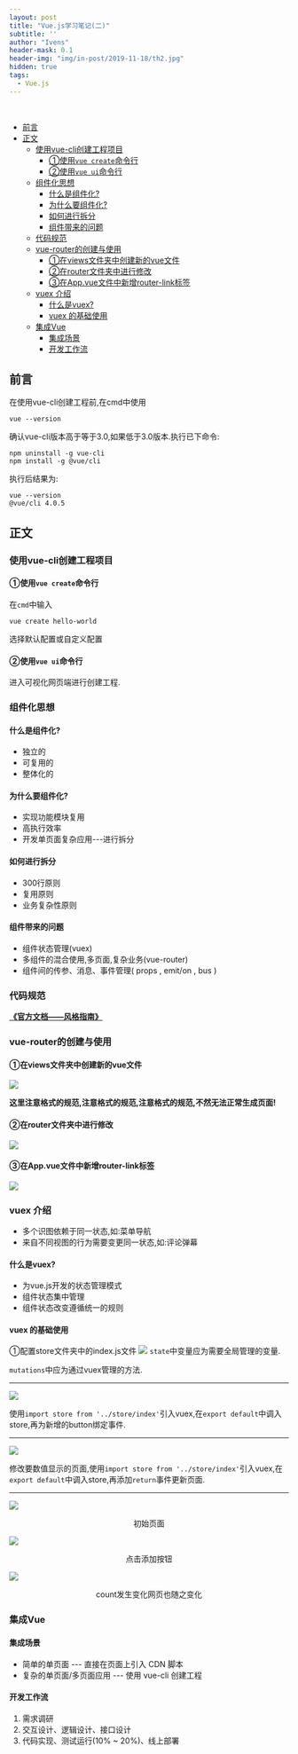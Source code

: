```yaml
---
layout: post
title: "Vue.js学习笔记(二)"
subtitle: ''
author: "Ivens"
header-mask: 0.1
header-img: "img/in-post/2019-11-18/th2.jpg"
hidden: true
tags:
  - Vue.js
---
```

<br>

- [前言](#%e5%89%8d%e8%a8%80)
- [正文](#%e6%ad%a3%e6%96%87)
  - [使用vue-cli创建工程项目](#%e4%bd%bf%e7%94%a8vue-cli%e5%88%9b%e5%bb%ba%e5%b7%a5%e7%a8%8b%e9%a1%b9%e7%9b%ae)
    - [①使用`vue create`命令行](#%e2%91%a0%e4%bd%bf%e7%94%a8vue-create%e5%91%bd%e4%bb%a4%e8%a1%8c)
    - [②使用`vue ui`命令行](#%e2%91%a1%e4%bd%bf%e7%94%a8vue-ui%e5%91%bd%e4%bb%a4%e8%a1%8c)
  - [组件化思想](#%e7%bb%84%e4%bb%b6%e5%8c%96%e6%80%9d%e6%83%b3)
    - [什么是组件化?](#%e4%bb%80%e4%b9%88%e6%98%af%e7%bb%84%e4%bb%b6%e5%8c%96)
    - [为什么要组件化?](#%e4%b8%ba%e4%bb%80%e4%b9%88%e8%a6%81%e7%bb%84%e4%bb%b6%e5%8c%96)
    - [如何进行拆分](#%e5%a6%82%e4%bd%95%e8%bf%9b%e8%a1%8c%e6%8b%86%e5%88%86)
    - [组件带来的问题](#%e7%bb%84%e4%bb%b6%e5%b8%a6%e6%9d%a5%e7%9a%84%e9%97%ae%e9%a2%98)
  - [代码规范](#%e4%bb%a3%e7%a0%81%e8%a7%84%e8%8c%83)
  - [vue-router的创建与使用](#vue-router%e7%9a%84%e5%88%9b%e5%bb%ba%e4%b8%8e%e4%bd%bf%e7%94%a8)
    - [①在views文件夹中创建新的vue文件](#%e2%91%a0%e5%9c%a8views%e6%96%87%e4%bb%b6%e5%a4%b9%e4%b8%ad%e5%88%9b%e5%bb%ba%e6%96%b0%e7%9a%84vue%e6%96%87%e4%bb%b6)
    - [②在router文件夹中进行修改](#%e2%91%a1%e5%9c%a8router%e6%96%87%e4%bb%b6%e5%a4%b9%e4%b8%ad%e8%bf%9b%e8%a1%8c%e4%bf%ae%e6%94%b9)
    - [③在App.vue文件中新增router-link标签](#%e2%91%a2%e5%9c%a8appvue%e6%96%87%e4%bb%b6%e4%b8%ad%e6%96%b0%e5%a2%9erouter-link%e6%a0%87%e7%ad%be)
  - [vuex 介绍](#vuex-%e4%bb%8b%e7%bb%8d)
    - [什么是vuex?](#%e4%bb%80%e4%b9%88%e6%98%afvuex)
    - [vuex 的基础使用](#vuex-%e7%9a%84%e5%9f%ba%e7%a1%80%e4%bd%bf%e7%94%a8)
  - [集成Vue](#%e9%9b%86%e6%88%90vue)
    - [集成场景](#%e9%9b%86%e6%88%90%e5%9c%ba%e6%99%af)
    - [开发工作流](#%e5%bc%80%e5%8f%91%e5%b7%a5%e4%bd%9c%e6%b5%81)

## 前言
在使用vue-cli创建工程前,在cmd中使用
```
vue --version
```
确认vue-cli版本高于等于3.0,如果低于3.0版本.执行已下命令:
```
npm uninstall -g vue-cli 
npm install -g @vue/cli
```
执行后结果为:
```
vue --version
@vue/cli 4.0.5
```

## 正文

### 使用vue-cli创建工程项目
#### ①使用`vue create`命令行
在`cmd`中输入
```
vue create hello-world
```
选择默认配置或自定义配置

#### ②使用`vue ui`命令行
进入可视化网页端进行创建工程.

### 组件化思想

#### 什么是组件化?
- 独立的
- 可复用的
- 整体化的

#### 为什么要组件化?
- 实现功能模块复用
- 高执行效率
- 开发单页面复杂应用---进行拆分

#### 如何进行拆分
- 300行原则
- 复用原则
- 业务复杂性原则

#### 组件带来的问题
- 组件状态管理(vuex)
- 多组件的混合使用,多页面,复杂业务(vue-router)
- 组件间的传参、消息、事件管理( props , emit/on , bus )

### 代码规范
[**《官方文档——风格指南》**](https://cn.vuejs.org/v2/style-guide/)

### vue-router的创建与使用

#### ①在views文件夹中创建新的vue文件
![](../../../../img/in-post/2019-11-19/a.png)

**这里注意格式的规范,注意格式的规范,注意格式的规范,不然无法正常生成页面!**

#### ②在router文件夹中进行修改
![](../../../../img/in-post/2019-11-19/b.png)

#### ③在App.vue文件中新增router-link标签
![](../../../../img/in-post/2019-11-19/c.png)

### vuex 介绍
- 多个识图依赖于同一状态,如:菜单导航
- 来自不同视图的行为需要变更同一状态,如:评论弹幕

#### 什么是vuex?
- 为vue.js开发的状态管理模式
- 组件状态集中管理
- 组件状态改变遵循统一的规则

#### vuex 的基础使用
①配置store文件夹中的index.js文件
![](../../../../img/in-post/2019-11-19/d.png)
`state`中变量应为需要全局管理的变量.

`mutations`中应为通过vuex管理的方法.

***

![](../../../../img/in-post/2019-11-19/e.png)

使用`import store from '../store/index'`引入vuex,在`export default`中调入store,再为新增的button绑定事件.

***

![](../../../../img/in-post/2019-11-19/i.png)

修改要数值显示的页面,使用`import store from '../store/index'`引入vuex,在`export default`中调入store,再添加`return`事件更新页面.

***

![](../../../../img/in-post/2019-11-19/f.png)
<center>初始页面</center>

![](../../../../img/in-post/2019-11-19/g.png)
<center>点击添加按钮</center>

![](../../../../img/in-post/2019-11-19/h.png)
<center>count发生变化网页也随之变化</center>

### 集成Vue
#### 集成场景
- 简单的单页面 --- 直接在页面上引入 CDN 脚本
- 复杂的单页面/多页面应用 --- 使用 vue-cli 创建工程

#### 开发工作流
1. 需求调研
2. 交互设计、逻辑设计、接口设计
3. 代码实现、测试运行(10% ~ 20%)、线上部署